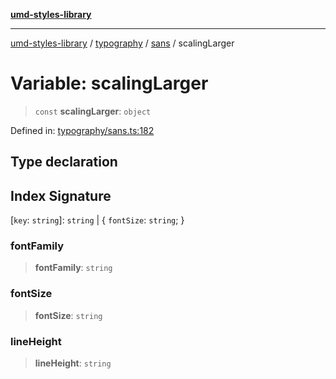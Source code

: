 [**umd-styles-library**](../../../../README.md)

***

[umd-styles-library](../../../../modules.md) / [typography](../../../README.md) / [sans](../README.md) / scalingLarger

# Variable: scalingLarger

> `const` **scalingLarger**: `object`

Defined in: [typography/sans.ts:182](https://github.com/UMD-Digital/design-system/blob/ed6189804bf5f4c4fcbe5325b54aac33ac48d614/packages/styles/source/typography/sans.ts#L182)

## Type declaration

## Index Signature

\[`key`: `string`\]: `string` \| \{ `fontSize`: `string`; \}

### fontFamily

> **fontFamily**: `string`

### fontSize

> **fontSize**: `string`

### lineHeight

> **lineHeight**: `string`
